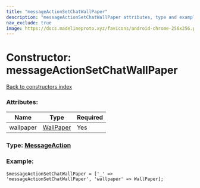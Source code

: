 ```yaml
---
title: "messageActionSetChatWallPaper"
description: "messageActionSetChatWallPaper attributes, type and example"
nav_exclude: true
image: https://docs.madelineproto.xyz/favicons/android-chrome-256x256.png
---
```

# Constructor: messageActionSetChatWallPaper  
[Back to constructors index](/API_docs/constructors/index.html)



### Attributes:

| Name     |    Type       | Required |
|----------|---------------|----------|
|wallpaper|[WallPaper](/API_docs/types/WallPaper.html) | Yes|



### Type: [MessageAction](/API_docs/types/MessageAction.html)


### Example:

```
$messageActionSetChatWallPaper = ['_' => 'messageActionSetChatWallPaper', 'wallpaper' => WallPaper];
```  
